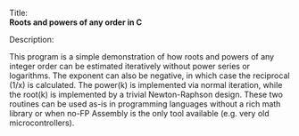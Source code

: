Title:<br/>
<b>Roots and powers of any order in C</b>

Description:<br/>
<p>This program is a simple demonstration of how roots and powers of any integer order can be estimated iteratively without power series or logarithms. The exponent can also be negative, in which case the reciprocal (1/x) is calculated. The power(k) is implemented via normal iteration, while the root(k) is implemented by a trivial Newton-Raphson design. These two routines can be used as-is in programming languages without a rich math library or when no-FP Assembly is the only tool available (e.g. very old microcontrollers).
